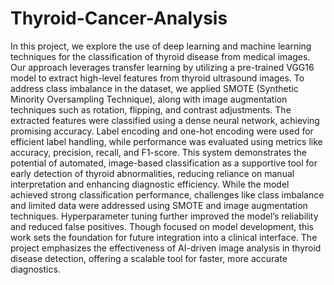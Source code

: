 # Thyroid-Cancer-Analysis
In this project, we explore the use of deep learning and machine learning
techniques for the classification of thyroid disease from medical images. Our
approach leverages transfer learning by utilizing a pre-trained VGG16 model to
extract high-level features from thyroid ultrasound images. To address class
imbalance in the dataset, we applied SMOTE (Synthetic Minority Oversampling
Technique), along with image augmentation techniques such as rotation, flipping,
and contrast adjustments. The extracted features were classified using a dense
neural network, achieving promising accuracy. Label encoding and one-hot
encoding were used for efficient label handling, while performance was evaluated
using metrics like accuracy, precision, recall, and F1-score. This system
demonstrates the potential of automated, image-based classification as a supportive
tool for early detection of thyroid abnormalities, reducing reliance on manual
interpretation and enhancing diagnostic efficiency.
While the model achieved strong classification performance, challenges like class
imbalance and limited data were addressed using SMOTE and image augmentation
techniques. Hyperparameter tuning further improved the model’s reliability and
reduced false positives. Though focused on model development, this work sets the
foundation for future integration into a clinical interface. The project emphasizes
the effectiveness of AI-driven image analysis in thyroid disease detection, offering
a scalable tool for faster, more accurate diagnostics.
